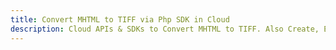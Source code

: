 ---title: Convert MHTML to TIFF via Php SDK in Clouddescription: Cloud APIs & SDKs to Convert MHTML to TIFF. Also Create, Edit & Render Microsoft Word & OpenOffice documents in the Cloud.---